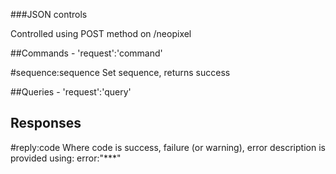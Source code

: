###JSON controls

Controlled using POST method on 
/neopixel

##Commands - 'request':'command'


#sequence:sequence
Set sequence, returns success


##Queries - 'request':'query'




## Responses

#reply:code
Where code is success, failure (or warning), error description is provided using:
error:"***"

